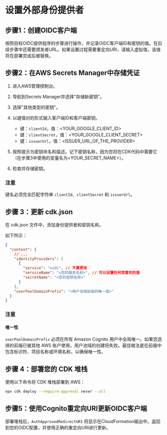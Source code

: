 # 设置外部身份提供者

## 步骤1：创建OIDC客户端

按照目标OIDC提供程序的步骤进行操作，并记录OIDC客户端ID和密钥的值。在后续步骤中还需要颁发者URL。如果设置过程需要重定向URI，请输入虚拟值，该值将在部署完成后被替换。

## 步骤2：在AWS Secrets Manager中存储凭证

1. 进入AWS管理控制台。
2. 导航到Secrets Manager并选择"存储新密钥"。
3. 选择"其他类型的密钥"。
4. 以键值对的形式输入客户端ID和客户端密钥。

   - 键：`clientId`，值：<YOUR_GOOGLE_CLIENT_ID>
   - 键：`clientSecret`，值：<YOUR_GOOGLE_CLIENT_SECRET>
   - 键：`issuerUrl`，值：<ISSUER_URL_OF_THE_PROVIDER>

5. 按照提示为密钥命名和描述。记下密钥名称，因为您将在CDK代码中需要它（在步骤3中使用的变量名为<YOUR_SECRET_NAME>）。
6. 检查并存储密钥。

### 注意

键名必须完全匹配字符串 `clientId`、`clientSecret` 和 `issuerUrl`。

## 步骤 3：更新 cdk.json

在 cdk.json 文件中，添加身份提供者和密钥名称。

如下所示：

```json
{
  "context": {
    // ...
    "identityProviders": [
      {
        "service": "oidc", // 不要更改
        "serviceName": "<您的服务名称>", // 可以设置任何您喜欢的值
        "secretName": "<您的密钥名称>"
      }
    ],
    "userPoolDomainPrefix": "<用户池域前缀的唯一值>"
  }
}
```

### 注意

#### 唯一性

`userPoolDomainPrefix` 必须在所有 Amazon Cognito 用户中全局唯一。如果您选择的前缀已被其他 AWS 账户使用，用户池域的创建将失败。最佳做法是在前缀中包含标识符、项目名称或环境名称，以确保唯一性。

## 步骤 4：部署您的 CDK 堆栈

使用以下命令将 CDK 堆栈部署到 AWS：

```sh
npx cdk deploy --require-approval never --all
```

## 步骤5：使用Cognito重定向URI更新OIDC客户端

部署堆栈后，`AuthApprovedRedirectURI` 将显示在CloudFormation输出中。返回到您的OIDC配置，并使用正确的重定向URI进行更新。